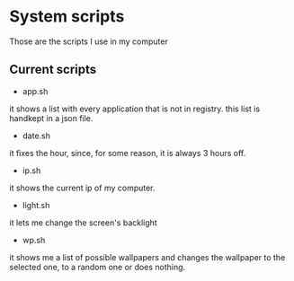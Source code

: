 # System scripts

Those are the scripts I use in my computer

## Current scripts

+ app.sh

it shows a list with every application that is not in registry.
this list is handkept in a json file.

+ date.sh

it fixes the hour, since, for some reason, it is always 3 hours
off.

+ ip.sh

it shows the current ip of my computer.

+ light.sh

it lets me change the screen's backlight

+ wp.sh

it shows me a list of possible wallpapers and changes the wallpaper 
to the selected one, to a random one or does nothing.
